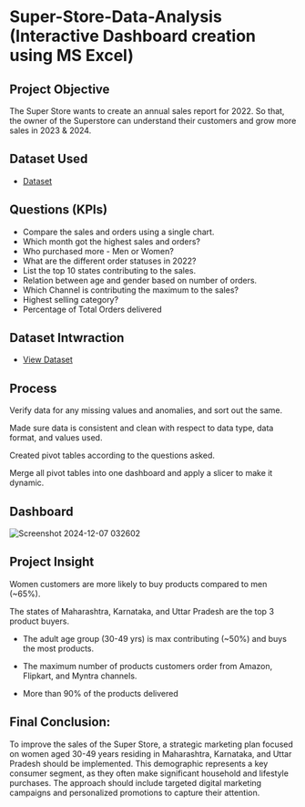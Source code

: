 # Super-Store-Data-Analysis (Interactive Dashboard creation using MS Excel)

## Project Objective

The Super Store wants to create an annual sales report for 2022. So that, the owner of the Superstore can understand their customers and grow more sales in 2023 & 2024.

## Dataset Used
- <a href="https://github.com/Prashwaghmare388/Super-Store-Sales/blob/main/Super%20Store%20Data%20Analysis.xlsx">Dataset</a>

## Questions (KPIs)

- Compare the sales and orders using a single chart.
- Which month got the highest sales and orders?
- Who purchased more - Men or Women?
- What are the different order statuses in 2022?
- List the top 10 states contributing to the sales.
- Relation between age and gender based on number of orders.
- Which Channel is contributing the maximum to the sales?
- Highest selling category?
- Percentage of Total Orders delivered

## Dataset Intwraction
- <a href="https://github.com/Prashwaghmare388/Data_Analyst_Projects/blob/main/Screenshot%202024-12-07%20032602.png">View Dataset</a>

## Process

Verify data for any missing values and anomalies, and sort out the same.

Made sure data is consistent and clean with respect to data type, data format, and values used.

Created pivot tables according to the questions asked.

Merge all pivot tables into one dashboard and apply a slicer to make it dynamic.

## Dashboard
![Screenshot 2024-12-07 032602](https://github.com/user-attachments/assets/e8451ce9-2546-4713-9b2d-edd30aad3b99)

## Project Insight

Women customers are more likely to buy products compared to men (~65%).  

The states of Maharashtra, Karnataka, and Uttar Pradesh are the top 3 product buyers.

- The adult age group (30-49 yrs) is max contributing (~50%) and buys the most products.

- The maximum number of products customers order from Amazon, Flipkart, and Myntra channels.

- More than 90% of the products delivered

## Final Conclusion:

To improve the sales of the Super Store, a strategic marketing plan focused on women aged 30-49 years residing in Maharashtra, Karnataka, and Uttar Pradesh should be implemented. This demographic represents a key consumer segment, as they often make significant household and lifestyle purchases. The approach should include targeted digital marketing campaigns and personalized promotions to capture their attention.
